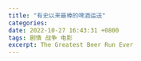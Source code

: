 ```yaml
---
title: "有史以来最棒的啤酒运送"
categories: 
date: 2022-10-27 16:43:31 +0800
tags: 剧情 战争 电影
excerpt: The Greatest Beer Run Ever
---
```






